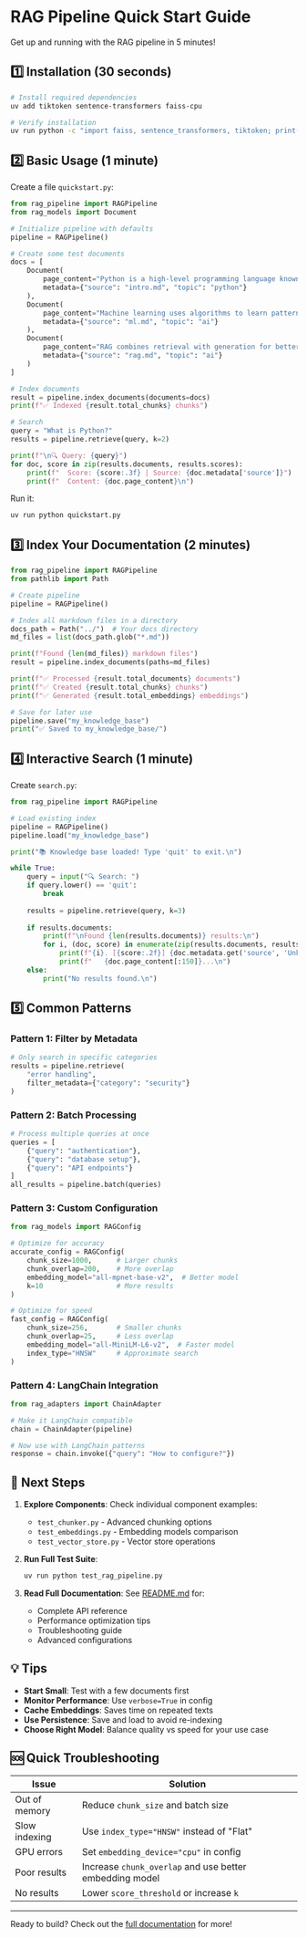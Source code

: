 # RAG Pipeline Quick Start Guide

Get up and running with the RAG pipeline in 5 minutes!

## 1️⃣ Installation (30 seconds)

```bash
# Install required dependencies
uv add tiktoken sentence-transformers faiss-cpu

# Verify installation
uv run python -c "import faiss, sentence_transformers, tiktoken; print('✅ All dependencies installed')"
```

## 2️⃣ Basic Usage (1 minute)

Create a file `quickstart.py`:

```python
from rag_pipeline import RAGPipeline
from rag_models import Document

# Initialize pipeline with defaults
pipeline = RAGPipeline()

# Create some test documents
docs = [
    Document(
        page_content="Python is a high-level programming language known for its simplicity.",
        metadata={"source": "intro.md", "topic": "python"}
    ),
    Document(
        page_content="Machine learning uses algorithms to learn patterns from data.",
        metadata={"source": "ml.md", "topic": "ai"}
    ),
    Document(
        page_content="RAG combines retrieval with generation for better AI responses.",
        metadata={"source": "rag.md", "topic": "ai"}
    )
]

# Index documents
result = pipeline.index_documents(documents=docs)
print(f"✅ Indexed {result.total_chunks} chunks")

# Search
query = "What is Python?"
results = pipeline.retrieve(query, k=2)

print(f"\n🔍 Query: {query}")
for doc, score in zip(results.documents, results.scores):
    print(f"  Score: {score:.3f} | Source: {doc.metadata['source']}")
    print(f"  Content: {doc.page_content}\n")
```

Run it:
```bash
uv run python quickstart.py
```

## 3️⃣ Index Your Documentation (2 minutes)

```python
from rag_pipeline import RAGPipeline
from pathlib import Path

# Create pipeline
pipeline = RAGPipeline()

# Index all markdown files in a directory
docs_path = Path("../")  # Your docs directory
md_files = list(docs_path.glob("*.md"))

print(f"Found {len(md_files)} markdown files")
result = pipeline.index_documents(paths=md_files)

print(f"✅ Processed {result.total_documents} documents")
print(f"✅ Created {result.total_chunks} chunks")
print(f"✅ Generated {result.total_embeddings} embeddings")

# Save for later use
pipeline.save("my_knowledge_base")
print("✅ Saved to my_knowledge_base/")
```

## 4️⃣ Interactive Search (1 minute)

Create `search.py`:

```python
from rag_pipeline import RAGPipeline

# Load existing index
pipeline = RAGPipeline()
pipeline.load("my_knowledge_base")

print("📚 Knowledge base loaded! Type 'quit' to exit.\n")

while True:
    query = input("🔍 Search: ")
    if query.lower() == 'quit':
        break
    
    results = pipeline.retrieve(query, k=3)
    
    if results.documents:
        print(f"\nFound {len(results.documents)} results:\n")
        for i, (doc, score) in enumerate(zip(results.documents, results.scores), 1):
            print(f"{i}. [{score:.2f}] {doc.metadata.get('source', 'Unknown')}")
            print(f"   {doc.page_content[:150]}...\n")
    else:
        print("No results found.\n")
```

## 5️⃣ Common Patterns

### Pattern 1: Filter by Metadata
```python
# Only search in specific categories
results = pipeline.retrieve(
    "error handling",
    filter_metadata={"category": "security"}
)
```

### Pattern 2: Batch Processing
```python
# Process multiple queries at once
queries = [
    {"query": "authentication"},
    {"query": "database setup"},
    {"query": "API endpoints"}
]
all_results = pipeline.batch(queries)
```

### Pattern 3: Custom Configuration
```python
from rag_models import RAGConfig

# Optimize for accuracy
accurate_config = RAGConfig(
    chunk_size=1000,      # Larger chunks
    chunk_overlap=200,    # More overlap
    embedding_model="all-mpnet-base-v2",  # Better model
    k=10                  # More results
)

# Optimize for speed
fast_config = RAGConfig(
    chunk_size=256,       # Smaller chunks
    chunk_overlap=25,     # Less overlap
    embedding_model="all-MiniLM-L6-v2",  # Faster model
    index_type="HNSW"     # Approximate search
)
```

### Pattern 4: LangChain Integration
```python
from rag_adapters import ChainAdapter

# Make it LangChain compatible
chain = ChainAdapter(pipeline)

# Now use with LangChain patterns
response = chain.invoke({"query": "How to configure?"})
```

## 🎯 Next Steps

1. **Explore Components**: Check individual component examples:
   - `test_chunker.py` - Advanced chunking options
   - `test_embeddings.py` - Embedding models comparison
   - `test_vector_store.py` - Vector store operations

2. **Run Full Test Suite**: 
   ```bash
   uv run python test_rag_pipeline.py
   ```

3. **Read Full Documentation**: See [README.md](README.md) for:
   - Complete API reference
   - Performance optimization tips
   - Troubleshooting guide
   - Advanced configurations

## 💡 Tips

- **Start Small**: Test with a few documents first
- **Monitor Performance**: Use `verbose=True` in config
- **Cache Embeddings**: Saves time on repeated texts
- **Use Persistence**: Save and load to avoid re-indexing
- **Choose Right Model**: Balance quality vs speed for your use case

## 🆘 Quick Troubleshooting

| Issue | Solution |
|-------|----------|
| Out of memory | Reduce `chunk_size` and batch size |
| Slow indexing | Use `index_type="HNSW"` instead of "Flat" |
| GPU errors | Set `embedding_device="cpu"` in config |
| Poor results | Increase `chunk_overlap` and use better embedding model |
| No results | Lower `score_threshold` or increase `k` |

---

Ready to build? Check out the [full documentation](README.md) for more!